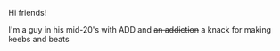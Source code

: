 Hi friends!

I'm a guy in his mid-20's with ADD and ~~an addiction~~ a knack for making keebs and beats
